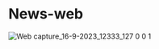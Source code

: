 # News-web
![Web capture_16-9-2023_12333_127 0 0 1](https://github.com/amresh012/News-web/assets/73485115/1d5fbdbc-87ba-49d9-a85b-148c9ebe1b68)
